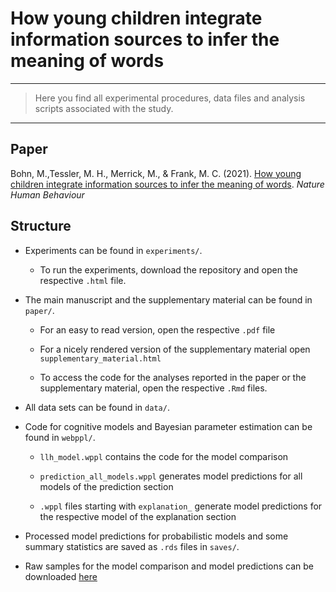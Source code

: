 # How young children integrate information sources to infer the meaning of words

------------------------------------------------------------------------

> Here you find all experimental procedures, data files and analysis scripts associated with the study.

------------------------------------------------------------------------

## Paper

Bohn, M.,Tessler, M. H., Merrick, M., & Frank, M. C. (2021). [How young children integrate information sources to infer the meaning of words](https://www.nature.com/articles/s41562-021-01145-1). *Nature Human Behaviour*


## Structure

-   Experiments can be found in `experiments/`.

    -   To run the experiments, download the repository and open the respective `.html` file.

-   The main manuscript and the supplementary material can be found in `paper/`.

    -   For an easy to read version, open the respective `.pdf` file

    -   For a nicely rendered version of the supplementary material open `supplementary_material.html`

    -   To access the code for the analyses reported in the paper or the supplementary material, open the respective `.Rmd` files.

-   All data sets can be found in `data/`.

-   Code for cognitive models and Bayesian parameter estimation can be found in `webppl/`.

    -   `llh_model.wppl` contains the code for the model comparison

    -   `prediction_all_models.wppl` generates model predictions for all models of the prediction section

    -   `.wppl` files starting with `explanation_` generate model predictions for the respective model of the explanation section

-   Processed model predictions for probabilistic models and some summary statistics are saved as `.rds` files in `saves/`.

-   Raw samples for the model comparison and model predictions can be downloaded [here](https://keeper.mpdl.mpg.de/d/7ae3805dba064bada8e5/)
